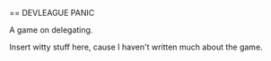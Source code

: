== DEVLEAGUE PANIC

A game on delegating.

Insert witty stuff here, cause I haven't written much about the game.